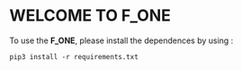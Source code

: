 # WELCOME TO F_ONE
To use the **F_ONE**, please install the dependences by using :
```
pip3 install -r requirements.txt
```
 
